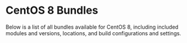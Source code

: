 # CentOS 8 Bundles

Below is a list of all bundles available for CentOS 8, including included modules and versions, locations, and build configurations and settings.

